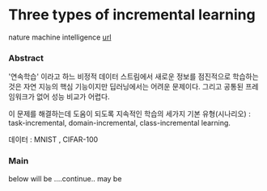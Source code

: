 # Three types of incremental learning

nature machine intelligence
[url](https://www.nature.com/articles/s42256-022-00568-3)

### Abstract


'연속학습' 이라고 하느 비정적 데이터 스트림에서 새로운 정보를 점진적으로 학습하는 것은 자연 지능의 핵심 기능이지만 딥러닝에서는 어려운 문제이다. 그리고 공통된 프레임워크가 없어 성능 비교가 어렵다.

이 문제를 해결하는데 도움이 되도록 지속적인 학습의 세가지 기본 유형(시나리오) : task-incremental, domain-incremental, class-incremental learning.

데이터 : MNIST , CIFAR-100

### Main

below will be
....continue.. may be


